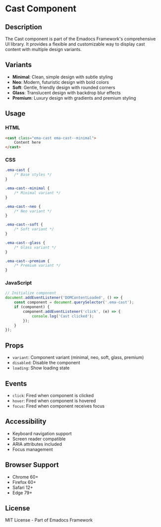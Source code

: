 # Cast Component

## Description
The Cast component is part of the Emadocs Framework's comprehensive UI library. It provides a flexible and customizable way to display cast content with multiple design variants.

## Variants
- **Minimal**: Clean, simple design with subtle styling
- **Neo**: Modern, futuristic design with bold colors
- **Soft**: Gentle, friendly design with rounded corners
- **Glass**: Translucent design with backdrop blur effects
- **Premium**: Luxury design with gradients and premium styling

## Usage

### HTML
```html
<cast class="ema-cast ema-cast--minimal">
    Content here
</cast>
```

### CSS
```css
.ema-cast {
    /* Base styles */
}

.ema-cast--minimal {
    /* Minimal variant */
}

.ema-cast--neo {
    /* Neo variant */
}

.ema-cast--soft {
    /* Soft variant */
}

.ema-cast--glass {
    /* Glass variant */
}

.ema-cast--premium {
    /* Premium variant */
}
```

### JavaScript
```javascript
// Initialize component
document.addEventListener('DOMContentLoaded', () => {
    const component = document.querySelector('.ema-cast');
    if (component) {
        component.addEventListener('click', (e) => {
            console.log('Cast clicked');
        });
    }
});
```

## Props
- `variant`: Component variant (minimal, neo, soft, glass, premium)
- `disabled`: Disable the component
- `loading`: Show loading state

## Events
- `click`: Fired when component is clicked
- `hover`: Fired when component is hovered
- `focus`: Fired when component receives focus

## Accessibility
- Keyboard navigation support
- Screen reader compatible
- ARIA attributes included
- Focus management

## Browser Support
- Chrome 60+
- Firefox 60+
- Safari 12+
- Edge 79+

## License
MIT License - Part of Emadocs Framework

